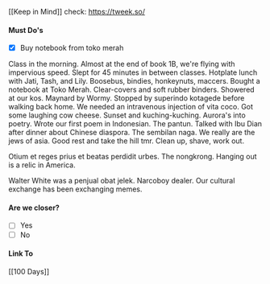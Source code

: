 [[Keep in Mind]]
check: https://tweek.so/
#### Must Do's
- [x] Buy notebook from toko merah

Class in the morning. Almost at the end of book 1B, we're flying with impervious speed. Slept for 45 minutes in between classes. Hotplate lunch with Jati, Tash, and Lily. Boosebus, bindies, honkeynuts, maccers. Bought a notebook at Toko Merah. Clear-covers and soft rubber binders. Showered at our kos. Maynard by Wormy. Stopped by superindo kotagede before walking back home. We needed an intravenous injection of vita coco. Got some laughing cow cheese. Sunset and kuching-kuching. Aurora's into poetry. Wrote our first poem in Indonesian. The pantun. Talked with Ibu Dian after dinner about Chinese diaspora. The sembilan naga. We really are the jews of asia. Good rest and take the hill tmr. Clean up, shave, work out.

Otium et reges prius et beatas perdidit urbes.
The nongkrong. Hanging out is a relic in America.

Walter White was a penjual obat jelek. Narcoboy dealer. Our cultural exchange has been exchanging memes. 
#### Are we closer?
- [ ] Yes
- [ ] No
#### Link To
[[100 Days]]